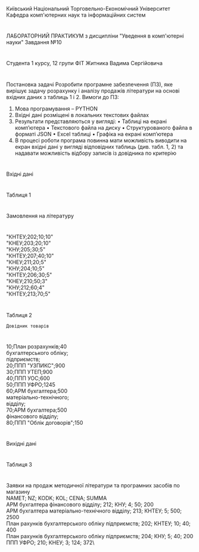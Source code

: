 Київський Національний Торговельно-Економічний Університет
Кафедра комп'ютерних наук та інформаційних систем
#
ЛАБОРАТОРНИЙ ПРАКТИКУМ
з дисципліни "Уведення в комп'ютерні науки"
Завдання №10
#
Студента 1 курсу, 12 групи ФІТ
Житника Вадима Сергійовича
#
Постановка задачі
Розробити програмне забезпечення (ПЗ), яке вирішує задачу розрахунку і аналізу продажів літератури на
основі вхідних даних з таблиць 1 і 2.
Вимоги до ПЗ:
1. Мова програмування – PYTHON
2. Вхідні дані розміщені в локальних текстових файлах
3. Результати представляються у вигляді:
• Таблиці на екрані комп’ютера
• Текстового файла на диску
• Структурованого файла в форматі JSON
• Excel таблиці
• Графіка на екрані комп’ютера
4. В процесі роботи програма повинна мати можливість виводити на екран вхідні дані у вигляді
відповідних таблиць (див. табл. 1, 2) та надавати можливість відбору записів із довідника по
критерію
#
Вхідні дані
#
#
Таблиця 1
#
Замовлення на літературу
#
 "КНТЕУ;202;10;10"\
 "КНЕУ;203;20;10"\
 "КНУ;205;30;5"\
 "КНТЕУ;207;40;10"\
 "КНЕУ;211;20;5"\
 "КНУ;204;10;5"\
 "КНТЕУ;206;30;5"\
 "КНЕУ;210;50;3"\
 "КНУ;212;60;4"\
 "КНТЕУ;213;70;5"
#
Таблиця 2
 
    Довідник товарів
#
  10;План розрахунків;40\
     бухгалтерського обліку;\
     підприємств;\
  20;ППП "УЗПИКС";900\
  30;ППП УТЕП;900\
  40;ППП УОС;600\
  50;ППП УФРО;1245\
  60;АРМ бухгалтера;500\
     матеріально-технічного;\
     відділу;\
  70;АРМ бухгалтера;500\
     фінансового відділу;\
  80;ППП "Облік договорів";150
#
Вихідні дані
#
#
Таблиця 3
#
Заявки на продаж методичної літератури та програмних засобів по магазину\
NAMET;                                             NZ; KODK;   KOL; CENA;   SUMMA \
АРМ бухгалтера фінансового відділу;               212; КНУ;    4;   50;       200\
АРМ бухгалтера матеріально-технічного відділу;    213; КНТЕУ;  5;   500;      2500\
План рахунків бухгалтерського обліку підприємств; 202; КНТЕУ;  10;  40;       400\
План рахунків бухгалтерського обліку підприємств; 204; КНУ;    5;   40;       200\
ППП УФРО;                                         210; КНЕУ;   3;   124;      372\
